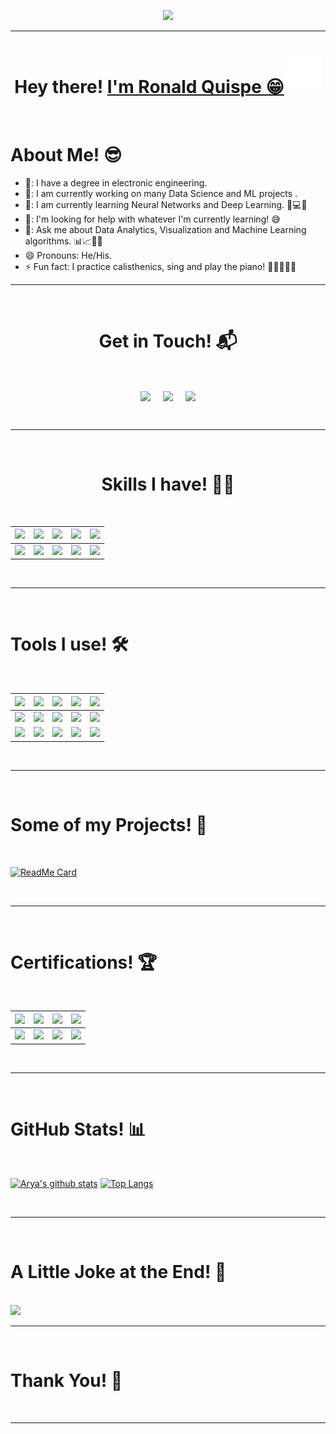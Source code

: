 <p align="center">
  <img src="https://github.com/RoniEnDatos/RonienDatos/blob/main/RonienDta.png" width="900"/>
</p>

<hr>
<h1 align="center">Hey there! <a href="https://github.com/Aryagm"> I'm Ronald Quispe 😁<a><img src="https://github.com/Kathryn-Jie/Kathryn-Jie/blob/main/wave.gif" width="60px"/></h1>
<Br>
<h1>About Me! 😎</h1>

- 🏫: I have a degree in electronic engineering.
- 🔭: I am currently working on many Data Science and ML projects .
- 🌱: I am currently learning Neural Networks and Deep Learning. 🧠💻🤖
- 🤔: I'm looking for help with whatever I'm currently learning! 😅
- 💬: Ask me about Data Analytics, Visualization and Machine Learning algorithms. 📊📈🤖🧠
- 😄 Pronouns: He/His.
- ⚡ Fun fact: I practice calisthenics, sing and play the piano! 🏋🏻‍♂️🎤🎹
  
<hr>
<Br>
<h1 align="center">Get in Touch! 📬</h1>
<Br>
<p align="center">
<a href="https://www.linkedin.com/in/ronaldquispe/" target="blank"><img align="center" src="https://img.shields.io/badge/Ronald%20Quispe-0077B5?style=for-the-badge&logo=linkedin&logoColor=white" /></a> &nbsp;&nbsp;&nbsp;  <a href="mailto:ronald.quispeoca@gmail.com" target="blank"><img align="center" src="https://img.shields.io/badge/ronald.quispeoca@gmail.com-D14836?style=for-the-badge&logo=gmail&logoColor=white" /></a>    &nbsp;&nbsp;&nbsp;       <a href="https://github.com/RoniEnDatos" target="blank"><img align="center" src="https://img.shields.io/badge/RonienDatos-100000?style=for-the-badge&logo=github&logoColor=white" /></a>
</p>
  
<Br>
<hr>
<Br>
<h1 align="center">Skills I have! 🤸‍♂</h1>
<Br>
  
|![](https://img.shields.io/badge/Machine%20Learning-brightgreen?style=for-the-badge)|![](https://img.shields.io/badge/ML-Supervized%20Learning-brightgreen?style=for-the-badge)|![](https://img.shields.io/badge/ML-Unsupervized%20Learning-brightgreen?style=for-the-badge)|![](https://img.shields.io/badge/Data%20Analytics-red?style=for-the-badge)|![](https://img.shields.io/badge/Dashboards-red?style=for-the-badge)|
|---|---|---|---|---|
|![](https://img.shields.io/badge/Data%20Science-blue?style=for-the-badge)|![](https://img.shields.io/badge/DS-Data%20Cleaning-blue?style=for-the-badge)|![](https://img.shields.io/badge/DS-Data%20Analysis-blue?style=for-the-badge)|![](https://img.shields.io/badge/DS-Data%20Visualization-blue?style=for-the-badge)|![](https://img.shields.io/badge/And%20More!-yellow?style=for-the-badge)|
  
  
<Br>
<hr>
<Br>
<h1>Tools I use! 🛠️</h1>
<Br>
 
|![](https://img.shields.io/badge/Python-FFD43B?style=for-the-badge&logo=python&logoColor=darkgreen)|![](https://img.shields.io/badge/TensorFlow-FF6F00?style=for-the-badge&logo=TensorFlow&logoColor=white)|![](https://img.shields.io/badge/scikit_learn-F7931E?style=for-the-badge&logo=scikit-learn&logoColor=white)|![](https://img.shields.io/badge/Keras-D00000?style=for-the-badge&logo=Keras&logoColor=white)|![](https://img.shields.io/badge/Jupyter-F37626.svg?&style=for-the-badge&logo=Jupyter&logoColor=white)|
|---|---|---|---|---|
|![](https://img.shields.io/badge/conda-342B029.svg?&style=for-the-badge&logo=anaconda&logoColor=white)|![](https://img.shields.io/badge/Pandas-2C2D72?style=for-the-badge&logo=pandas&logoColor=white)|![](https://img.shields.io/badge/Numpy-777BB4?style=for-the-badge&logo=numpy&logoColor=white)|![](https://img.shields.io/badge/Plotly-239120?style=for-the-badge&logo=plotly&logoColor=white)|![](https://img.shields.io/badge/And%20More!-yellow?style=for-the-badge)|
|![](https://img.shields.io/badge/Power%20BI-F2C811.svg?&style=for-the-badge&logo=Power%20BI&logoColor=black)|![](https://img.shields.io/badge/Java-007396.svg?&style=for-the-badge&logo=Java&logoColor=white)|![](https://img.shields.io/badge/Business%20Intelligence-0C3C61.svg?&style=for-the-badge&logo=powerbi&logoColor=F2C811)|![](https://img.shields.io/badge/SQL-336791.svg?&style=for-the-badge&logo=mysql&logoColor=white)|![](https://img.shields.io/badge/ERP%20%2F%20RPA-0C3C61.svg?&style=for-the-badge&logo=automattic&logoColor=white)|
  

<Br>
<hr>
<Br>
<h1>Some of my Projects! 🎨</h1>
<Br>
  

[![ReadMe Card](https://github-readme-stats.vercel.app/api/pin/?username=RoniEnDatos&repo=Automation_invoices)](https://github.com/RoniEnDatos/Automation_invoices)


<Br>
<hr>
<Br>
<h1>Certifications! 🏆</h1>
<Br>
  
|[![](https://img.shields.io/badge/CISCO%20-%20Amenazas%20Cibernéticas-red?style=for-the-badge)](https://github.com/RoniEnDatos/Certificados/raw/main/CISCO%20-%20AMENAZAS%20CIBERN%C3%89TICAS%20-%20RONALD%20QUISPE_page-0001.jpg)|[![](https://img.shields.io/badge/CTIC%20-%20C++%20Programming-blue?style=for-the-badge)](https://github.com/RoniEnDatos/Certificados/raw/main/CTIC%20-%20PROGRAMACI%C3%93N%20EN%20C%2B%2B%20-%20RONALD%20QUISPE_page-0001.jpg)|[![](https://img.shields.io/badge/CTIC%20-%20Python-yellow?style=for-the-badge)](https://github.com/RoniEnDatos/Certificados/raw/main/CTIC%20-%20PYTHON-%20RONALD%20QUISPE_page-0001.jpg)|[![](https://img.shields.io/badge/ILEN%20-%20Business%20Intelligence-green?style=for-the-badge)](https://github.com/RoniEnDatos/Certificados/raw/main/ILEN%20-%20Diplomado%20de%20Especializaci%C3%B3n_page-0003.jpg)
|---|---|---|---|
|[![](https://img.shields.io/badge/NETZUN%20-%20Advanced%20Python-red?style=for-the-badge)](https://github.com/RoniEnDatos/Certificados/raw/main/NETZUN%20-ADVANCED%20PYTHON-%20RONALD_GONZALO_QUISPE_OCANA_6070FBE4_page-0001.jpg)|[![](https://img.shields.io/badge/ROMERO%20-%20Power%20BI-blue?style=for-the-badge)](https://github.com/RoniEnDatos/Certificados/raw/main/ROMERO%20-%20AN%C3%81LISIS%20DE%20DATOS%20CON%20POWER%20BI_RONALDQUISPE_page-0001.jpg)|[![](https://img.shields.io/badge/KALLPA%20-%20PLC%20B%C3%A1sico-yellow?style=for-the-badge)](https://github.com/RoniEnDatos/Certificados/raw/main/KALLPA%20-%20CERTIFICADO_PLC_page-0001.jpg)|[![](https://img.shields.io/badge/ILEN%20-%20Big%20Data%20Technologies-green?style=for-the-badge)](https://github.com/RoniEnDatos/Certificados/raw/main/ILEN%20-%20ESPECIALISTA%20EN%20BIG%20DATA%20TECHNOLOGIES%20-%20RONALD%20QUISPE_page-0001.jpg)|

  
   

<Br>
<hr>
<Br>
<h1>GitHub Stats! 📊</h1>
<Br>
  
[![Arya's github stats](https://github-readme-stats.vercel.app/api?username=Aryagm&show_icons=true&theme=merko)](https://github.com/Aryagm/github-readme-stats) [![Top Langs](https://github-readme-stats.vercel.app/api/top-langs/?username=Aryagm&layout=compact&theme=merko)](https://github.com/Aryagm/github-readme-stats)

 
<Br>
<hr>
<Br>
<h1>A Little Joke at the End! 🤣</h1>
<Br>
  
<img src="https://ih1.redbubble.net/image.471887531.0381/raf,750x1000,075,t,000000:44f0b734a5.u4.jpg"/>
  
  
  
<Br>
<hr>
<Br>
<h1>Thank You! 🤵 </h1>
<Br>

------

